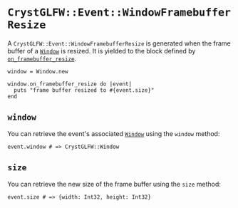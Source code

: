 # `CrystGLFW::Event::WindowFramebufferResize`

A `CrystGLFW::Event::WindowFramebufferResize` is generated when the frame buffer of a [`Window`](/deep-dive/window.md) is resized. It is yielded to the block defined by [`on_framebuffer_resize`](/deep-dive/window/callbacks/on-framebuffer-resize.md).

```crystal
window = Window.new

window.on_framebuffer_resize do |event|
  puts "frame buffer resized to #{event.size}"
end
```

## `window`

You can retrieve the event's associated [`Window`](/deep-dive/window.md) using the `window` method:

```crystal
event.window # => CrystGLFW::Window
```

## `size`

You can retrieve the new size of the frame buffer using the `size` method:

```crystal
event.size # => {width: Int32, height: Int32}
```